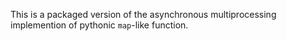 This is a packaged version of the asynchronous multiprocessing 
    implemention of pythonic `map`-like function.